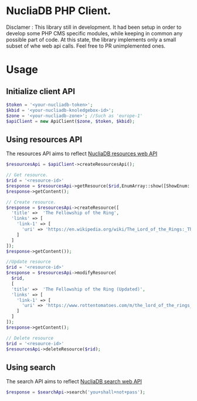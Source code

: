 # NucliaDB PHP Client.

Disclamer : This library still in development. It had been setup in order to develop some PHP CMS specific modules,
while keeping in common any possible part of code. At this state, the library implements only a small subset of whe
web api calls. Feel free to PR unimplemented ones.

# Usage

## Initialize client API
```php
$token = '<your-nucliadb-token>';
$kbid = '<your-nucliadb-knoledgebox-id>';
$zone = '<your-nucliadb-zone>'; //Such as 'europe-1'
$apiClient = new ApiClient($zone, $token, $kbid);
```

## Using resources API
The resources API aims to reflect [NucliaDB resources web API](https://docs.nuclia.dev/docs/api#tag/Resources)
```php
$resourcesApi = $apiClient->createResourcesApi();

// Get resource.
$rid = '<resource-id>'
$response = $resourcesApi->getResource($rid,EnumArray::show([ShowEnum::VALUES, ShowEnum::BASIC]));
$response->getContent();

// Create resource.
$response = $resourcesApi->createResource([
  'title' =>  'The Fellowship of the Ring',
  'links' => [
    'link-1' => [
      'uri' => 'https://en.wikipedia.org/wiki/The_Lord_of_the_Rings:_The_Fellowship_of_the_Ring'
    ]
  ]
]);
$response->getContent());

//Update resource
$rid = '<resource-id>'
$response = $resourcesApi->modifyResource(
  $rid,
  [
  'title' =>  'The Fellowship of the Ring (Updated)',
  'links' => [
    'link-1' => [
      'uri' => 'https://www.rottentomatoes.com/m/the_lord_of_the_rings_the_fellowship_of_the_ring'
    ]
  ]
]);
$response->getContent();

// Delete resource
$rid = '<resource-id>'
$resourcesApi->deleteResource($rid);
```
## Using search
The search API aims to reflect [NucliaDB search web API](https://docs.nuclia.dev/docs/api#tag/Search)
```php
$response = $searchApi->search('you+shall+not+pass');
```



